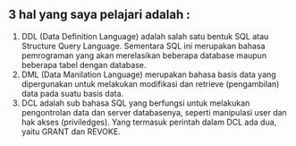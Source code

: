 ## 3 hal yang saya pelajari adalah :
1. DDL (Data Definition Language) adalah salah satu bentuk SQL atau Structure Query Language. Sementara SQL ini merupakan bahasa pemrograman yang akan merelasikan beberapa database maupun beberapa tabel dengan database.
2. DML (Data Manilation Language) merupakan bahasa basis data yang dipergunakan untuk melakukan modifikasi dan retrieve (pengambilan) data pada suatu basis data.
3. DCL adalah sub bahasa SQL yang berfungsi untuk melakukan pengontrolan data dan server databasenya, seperti manipulasi user dan hak akses (priviledges). Yang termasuk perintah dalam DCL ada dua, yaitu GRANT dan REVOKE.